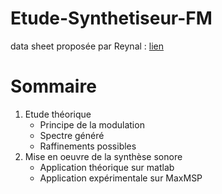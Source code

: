 # Etude-Synthetiseur-FM
data sheet proposée par Reynal : [lien](datasheets/projet_Article_Chowning_Synthese_FM.pdf)

# Sommaire
1.  Etude théorique
    - Principe de la modulation
    - Spectre généré
    - Raffinements possibles
2.  Mise en oeuvre de la synthèse sonore
    - Application théorique sur matlab
    - Application expérimentale sur MaxMSP 

